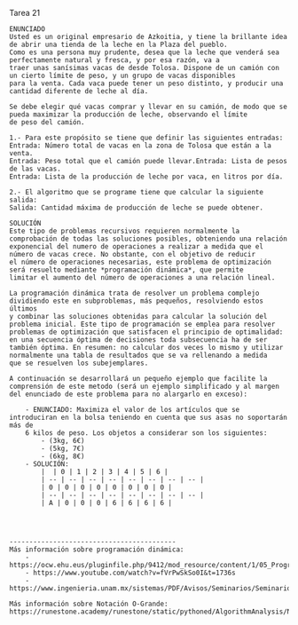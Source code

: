 Tarea 21

	ENUNCIADO
	Usted es un original empresario de Azkoitia, y tiene la brillante idea de abrir una tienda de la leche en la Plaza del pueblo. 
	Como es una persona muy prudente, desea que la leche que venderá sea perfectamente natural y fresca, y por esa razón, va a 
	traer unas sanísimas vacas de desde Tolosa. Dispone de un camión con un cierto límite de peso, y un grupo de vacas disponibles 
	para la venta. Cada vaca puede tener un peso distinto, y producir una cantidad diferente de leche al día.
	
	Se debe elegir qué vacas comprar y llevar en su camión, de modo que se pueda maximizar la producción de leche, observando el límite 
	de peso del camión.
	
	1.- Para este propósito se tiene que definir las siguientes entradas:
	Entrada: Número total de vacas en la zona de Tolosa que están a la venta.
	Entrada: Peso total que el camión puede llevar.Entrada: Lista de pesos de las vacas.
	Entrada: Lista de la producción de leche por vaca, en litros por día.
	
	2.- El algoritmo que se programe tiene que calcular la siguiente salida:
	Salida: Cantidad máxima de producción de leche se puede obtener.

	SOLUCIÓN
	Este tipo de problemas recursivos requieren normalmente la comprobación de todas las soluciones posibles, obteniendo una relación 
	exponencial del numero de operaciones a realizar a medida que el número de vacas crece. No obstante, con el objetivo de reducir 
	el número de operaciones necesarias, este problema de optimización será resuelto mediante *programación dinámica*, que permite 
	limitar el aumento del número de operaciones a una relación lineal.
	
	La programación dinámica trata de resolver un problema complejo dividiendo este en subproblemas, más pequeños, resolviendo estos últimos
	y combinar las soluciones obtenidas para calcular la solución del problema inicial. Este tipo de programación se emplea para resolver 
	problemas de optimización que satisfacen el principio de optimalidad: en una secuencia óptima de decisiones toda subsecuencia ha de ser 
	también óptima. En resumen: no calcular dos veces lo mismo y utilizar normalmente una tabla de resultados que se va rellenando a medida 
	que se resuelven los subejemplares.
	
	A continuación se desarrollará un pequeño ejemplo que facilite la comprensión de este metodo (será un ejemplo simplificado y al margen 
	del enunciado de este problema para no alargarlo en exceso):
	
		- ENUNCIADO: Maximiza el valor de los artículos que se introduciran en la bolsa teniendo en cuenta que sus asas no soportarán más de 
		6 kilos de peso. Los objetos a considerar son los siguientes:
			- (3kg, 6€)
			- (5kg, 7€)
			- (6kg, 8€)
		- SOLUCIÓN:
			|  | 0 | 1 | 2 | 3 | 4 | 5 | 6 |
			| -- | -- | -- | -- | -- | -- | -- | -- |
			| 0 | 0 | 0 | 0 | 0 | 0 | 0 | 0 |
			| -- | -- | -- | -- | -- | -- | -- | -- |
			| A | 0 | 0 | 0 | 6 | 6 | 6 | 6 |
			
			
	
	
	------------------------------------------
	Más información sobre programación dinámica: 
		- https://ocw.ehu.eus/pluginfile.php/9412/mod_resource/content/1/05_Programacion_Dinamica/05_Programacion_Dinamica.pdf
		- https://www.youtube.com/watch?v=fVrPwSkSo0I&t=1736s
		- https://www.ingenieria.unam.mx/sistemas/PDF/Avisos/Seminarios/SeminarioV/Sesion6_IdaliaFlores_20abr15.pdf
	
	Más información sobre Notación O-Grande: https://runestone.academy/runestone/static/pythoned/AlgorithmAnalysis/NotacionOGrande.html
